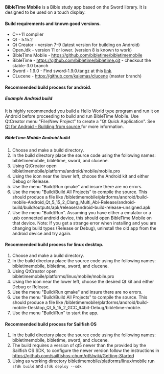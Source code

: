 
**BibleTime Mobile** is a Bible study app based on the Sword library. It is designed to be used on a touch display.

#### Build requirements and known good versions.
- C++11 compiler
- Qt - 5.15.2
- Qt Creator - version 7-9 (latest version for building on Android)
- OpenJdk - version 11 or lower. (version 8 is known to work)
- BibleTime Mobile - https://github.com/bibletime/bibletimemobile
- BibleTime - https://github.com/bibletime/bibletime.git  - checkout the stable-3.0 branch
- Sword - 1.9.0 - Find sword-1.9.0.tar.gz at this [link](http://crosswire.org/ftpmirror/pub/sword/source/v1.9/).
- CLucene - https://github.com/kalemas/clucene (master branch)
#### Recommended build process for android.
##### Example Android build
It is highly recommended you build a Hello World type program and run it on Android before proceeding to build and run BibleTime Mobile. Use QtCreator menu "File/New Project" to create a "Qt Quick Application".
See [Qt for Android - Building from source ](https://doc.qt.io/qt-5/android-building.html) for more information.

##### BibleTime Mobile Android build
1. Choose and make a build directory.
2. In the build directory place the source code using the following names: bibletimemobile, bibletime, sword, and clucene.
3. Using QtCreator open bibletimemobile/platforms/android/mobile/mobile.pro
4. Using the icon near the lower left, choose the Android kit and either Debug or Release.
5. Use the menu "Build/Run qmake" and insure there are no errors.
6. Use the menu "Build/Build All Projects" to compile the source. This should produce a file like <builddir>/bibletimemobile/platforms/android/build-mobile-Android_Qt_5_15_2_Clang_Multi_Abi-Release/android-build/build/outputs/apk/release/android-build-release-unsigned.apk
7. Use the menu "Build/Run". Assuming you have either a emulator or a usb connected android device, this should open BibleTime  Mobile on that device.
Note: If you get a strange error when installing and you are changing build types (Release or Debug), uninstall the old app from the android device and try again.


#### Recommended build process for linux desktop.
1. Choose and make a build directory.
2. In the build directory place the source code using the following names: bibletimemobile, bibletime, sword, and clucene.
3. Using QtCreator open bibletimemobile/platforms/linux/mobile/mobile.pro
4. Using the icon near the lower left, choose the desired Qt kit and either Debug or Release.
5. Use the menu "Build/Run qmake" and insure there are no errors.
6. Use the menu "Build/Build All Projects" to compile the source. This should produce a file like <builddir>/bibletimemobile/platforms/android/build-mobile-Desktop_Qt_5_15_2_GCC_64bit-Debug/bibletime-mobile.
7. Use the menu "Build/Run" to start the app.

#### Recommended build process for Sailfish OS
1. In the build directory place the source code using the following names: bibletimemobile, bibletime, sword, and clucene.
2. The build requires a version of qt5 newer than the provided by the Sailfish OS SDK, to configure the newer version follow the instructions in https://github.com/sailfishos-chum/qt5/wiki/Getting-Started
3. Using as working directory bibletimemobile/platforms/linux/mobile run `sfdk build` and `sfdk deploy --sdk`
